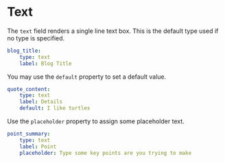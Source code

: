 # Text

The `text` field renders a single line text box. This is the default type used if no type is specified.

```yaml
blog_title:
    type: text
    label: Blog Title
```

You may use the `default` property to set a default value.

```yaml
quote_content:
    type: text
    label: Details
    default: I like turtles
```

Use the `placeholder` property to assign some placeholder text.

```yaml
point_summary:
    type: text
    label: Point
    placeholder: Type some key points are you trying to make
```
